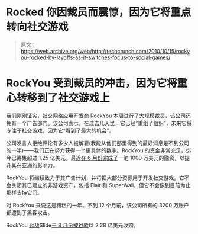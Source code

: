 # Rocked 你因裁员而震惊，因为它将重点转向社交游戏

> 原文：<https://web.archive.org/web/http://techcrunch.com/2010/10/15/rockyou-rocked-by-layoffs-as-it-switches-focus-to-social-games/>

# RockYou 受到裁员的冲击，因为它将重心转移到了社交游戏上

我们刚刚证实，社交网络应用开发商 RockYou 本周进行了大规模裁员，该公司还拥有一个广告部门。该公司表示，在过去几天里，它已经“重组了组织”，未来它将专注于社交游戏，因为它“看到了最大的机会”。

公司发言人拒绝评论有多少人被解雇(我能从他们那里得到的最好消息是不到公司的一半)——我们正在努力获得一个更具体的数字。RockYou 的资金非常充足，迄今已筹集超过 1.25 亿美元。最近[在 6 月份完成了](https://web.archive.org/web/20230310141428/https://techcrunch.com/2010/06/07/rockyou-raises-another-10-million-to-expand-presence-in-asia/)一笔 1000 万美元的融资，以提升其在亚洲的影响力。

RockYou 将继续致力于其广告计划，并将把大部分资源用于开发社交游戏。它不会关闭其已建立的非游戏资产，包括 Flair 和 SuperWall，但它不会像到目前为止那样支持它们。

对 RockYou 来说这是糟糕的一年。不到 12 个月前，该公司所有的 3200 万账户都遭到了黑客攻击。

RockYou [劲敌](https://web.archive.org/web/20230310141428/https://techcrunch.com/2008/06/09/slide-got-theirs-now-rockyou-gets-some-too/)Slide[于 8 月份被谷歌](https://web.archive.org/web/20230310141428/https://techcrunch.com/2010/08/05/heres-what-everybody-made-from-the-slide-sale/)以 2.28 亿美元收购。